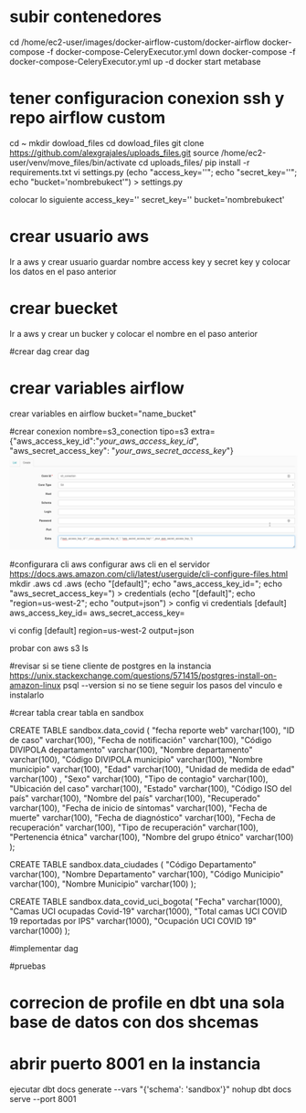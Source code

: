 # subir contenedores
cd /home/ec2-user/images/docker-airflow-custom/docker-airflow
docker-compose -f docker-compose-CeleryExecutor.yml down
docker-compose -f docker-compose-CeleryExecutor.yml up -d
docker start metabase
# tener configuracion conexion ssh y repo airflow custom

cd ~
mkdir dowload_files
cd dowload_files
git clone https://github.com/alexgrajales/uploads_files.git
source /home/ec2-user/venv/move_files/bin/activate
cd uploads_files/
pip install -r requirements.txt
vi settings.py
(echo "access_key=''"; echo "secret_key=''"; echo "bucket='nombrebukect'") > settings.py

colocar lo siguiente
access_key=''
secret_key=''
bucket='nombrebukect'

# crear usuario aws
Ir a aws y crear usuario guardar nombre access key y secret key y colocar los datos en el paso anterior

# crear buecket
Ir a aws y crear un bucker y colocar el nombre en el paso anterior

#crear dag
crear dag 

# crear variables airflow
crear variables en airflow
bucket="name_bucket"


#crear conexion
nombre=s3_conection
tipo=s3
extra={"aws_access_key_id":"_your_aws_access_key_id_", "aws_secret_access_key": "_your_aws_secret_access_key_"}
![img.png](img.png)

#configurara cli aws
configurar aws cli en el servidor https://docs.aws.amazon.com/cli/latest/userguide/cli-configure-files.html
mkdir .aws
cd .aws
(echo "[default]"; echo "aws_access_key_id="; echo "aws_secret_access_key=") > credentials
(echo "[default]"; echo "region=us-west-2"; echo "output=json") > config
vi credentials
[default]
aws_access_key_id=
aws_secret_access_key=

vi config
[default]
region=us-west-2
output=json

probar con
aws s3 ls

#revisar si se tiene cliente de postgres en la instancia https://unix.stackexchange.com/questions/571415/postgres-install-on-amazon-linux
psql --version
si no se tiene seguir los pasos del vinculo e instalarlo

#crear tabla
crear tabla en sandbox 

CREATE TABLE sandbox.data_covid (
    "fecha reporte web" varchar(100),
    "ID de caso" varchar(100),
    "Fecha de notificación" varchar(100),
    "Código DIVIPOLA departamento" varchar(100),
    "Nombre departamento" varchar(100),
    "Código DIVIPOLA municipio" varchar(100),
    "Nombre municipio" varchar(100),
    "Edad" varchar(100),
    "Unidad de medida de edad" varchar(100) ,
    "Sexo" varchar(100),
    "Tipo de contagio" varchar(100),
    "Ubicación del caso" varchar(100),
    "Estado" varchar(100),
    "Código ISO del país" varchar(100),
    "Nombre del país" varchar(100),
    "Recuperado" varchar(100),
    "Fecha de inicio de síntomas" varchar(100),
    "Fecha de muerte" varchar(100),
    "Fecha de diagnóstico" varchar(100),
    "Fecha de recuperación" varchar(100),
    "Tipo de recuperación" varchar(100),
    "Pertenencia étnica" varchar(100),
    "Nombre del grupo étnico" varchar(100)
);

CREATE TABLE sandbox.data_ciudades (
    "Código Departamento" varchar(100),
    "Nombre Departamento" varchar(100),
    "Código Municipio" varchar(100),
    "Nombre Municipio" varchar(100)
);


CREATE TABLE sandbox.data_covid_uci_bogota(
    "Fecha" varchar(1000),
    "Camas UCI ocupadas Covid-19" varchar(1000),
    "Total camas UCI COVID 19 reportadas por IPS" varchar(1000),
    "Ocupación UCI COVID 19" varchar(1000)
);

#implementar dag

#pruebas

# correcion de profile en dbt una sola base de datos con dos shcemas 

# abrir puerto 8001 en la instancia
ejecutar 
dbt docs generate --vars "{'schema': 'sandbox'}"
nohup dbt docs serve --port 8001
